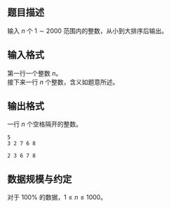 ## 题目描述

输入 $n$ 个 $1\sim 2000$ 范围内的整数，从小到大排序后输出。

## 输入格式

第一行一个整数 $n$。  
接下来一行 $n$ 个整数，含义如题意所述。

## 输出格式

一行 $n$ 个空格隔开的整数。

```input1
5
3 2 7 6 8
```

```output1
2 3 6 7 8
```

## 数据规模与约定

对于 $100\%$ 的数据，$1\le n \le 1000$。
